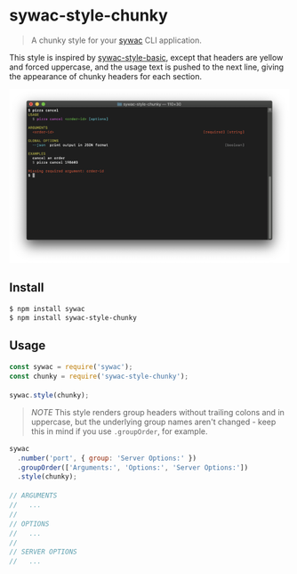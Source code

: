 # sywac-style-chunky

> A chunky style for your [sywac](https://sywac.io/) CLI application.

This style is inspired by [sywac-style-basic](https://github.com/sywac/sywac-style-basic), except that
headers are yellow and forced uppercase, and the usage text is pushed to the next line, giving the
appearance of chunky headers for each section.

![Screenshot](screenshot.png)

## Install

```console
$ npm install sywac
$ npm install sywac-style-chunky
```

## Usage

```js
const sywac = require('sywac');
const chunky = require('sywac-style-chunky');

sywac.style(chunky);
```

> *NOTE* This style renders group headers without trailing colons and in uppercase, but
> the underlying group names aren't changed - keep this in mind if you use `.groupOrder`,
> for example.

```js
sywac
  .number('port', { group: 'Server Options:' })
  .groupOrder(['Arguments:', 'Options:', 'Server Options:'])
  .style(chunky);

// ARGUMENTS
//   ...
//
// OPTIONS
//   ...
//
// SERVER OPTIONS
//   ...
```

